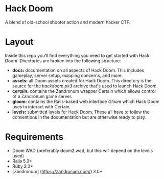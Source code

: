 # Hack Doom #
A blend of old-school shooter action and modern hacker CTF.

# Layout #
Inside this repo you'll find everything you need to get started with Hack Doom.  Directories are broken into the following structure:
* __docs:__ documentation on all aspects of Hack Doom.  This includes gameplay, server setup, mapping concerns, and more.
* __assets:__ all Doom assets created for Hack Doom.  This directory is the source for the *hackdoom.pk3* archive that's used to launch Hack Doom.
* __certain:__ contains the Zandronum wrapper Certain which allows control of a Zandronum game server.
* __gloom:__ contains the Rails-based web interface *Gloom* which Hack Doom uses to interact with Certain.
* __levels:__ submitted levels for Hack Doom.  These all have to follow the conventions in the documentation but are otherwise ready to play.

# Requirements #
* Doom WAD (preferably doom2.wad, but this will depend on the levels used)
* Rails 5.0+
* Ruby 2.0+
* [Zandronum] (https://zandronum.com/) 3.0+
